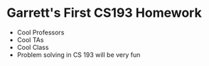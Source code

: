 # Garrett's First CS193 Homework

- Cool Professors
- Cool TAs
- Cool Class
- Problem solving in CS 193 will be very fun
